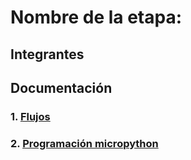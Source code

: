 # Nombre de la etapa:

## Integrantes


## Documentación

### 1. [Flujos](/SD3-proyecto-integrador/G06/flujos/flows.json)

### 2. [Programación micropython](/SD3-proyecto-integrador/G06/micropython/test.py)


